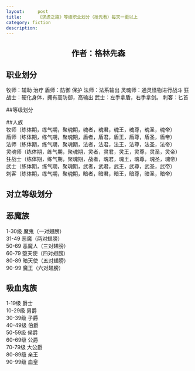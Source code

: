 ```yaml
---
layout:     post
title:      《求虐之路》等级职业划分（抢先看）每天一更以上
category: fiction
description:
---
```


## <center>作者：格林先森</center>

## 职业划分
牧师：辅助 治疗
盾师：防御 保护 
法师：法系输出
灵魂师：通灵怪物进行战斗
狂战士：硬化身体，拥有高防御，高输出
武士：左手拿盾，右手拿剑。
刺客：匕首

##等级划分

##人族                                                                                                                                                                            
牧师（练体期，练气期，聚魂期，魂者，魂君，魂王，魂尊，魂圣，魂帝）                             
盾师（练体期，练气期，聚魂期，盾者，盾君，盾王，盾尊，盾圣，盾帝）                             
法师（练体期，练气期，聚魂期，法者，法君，法王，法尊，法圣，法帝）                             
灵魂师（练体期，练气期，聚魂期，灵者，灵君，灵王，灵尊，灵圣，灵帝）                             
狂战士（练体期，练气期，聚魂期，战者，魂君，魂王，魂尊，魂圣，魂帝）                             
武士（练体期，练气期，聚魂期，武者，武君，武王，武尊，武圣，武帝）                             
刺客（练体期，练气期，聚魂期，暗者，暗君，暗王，暗尊，暗圣，暗帝）                             


## 对立等级划分

## 恶魔族                                         
1-30级       魔鬼（一对翅膀）                                  
31-49        恶魔（两对翅膀）                                    
50-69        恶魔人（三对翅膀）                                
60-79        堕天使（四对翅膀）                               
80-89        暗天使（五对翅膀）                               
90-99        魔王（六对翅膀）                                    

## 吸血鬼族
1-19级   爵士                   
10-29级  男爵                   
30-39级  子爵                    
40-49级  伯爵                   
50-59级  侯爵                   
60-69级  公爵                   
70-79级  大公爵                   
80-89级  亲王                   
90-99级  血皇                   